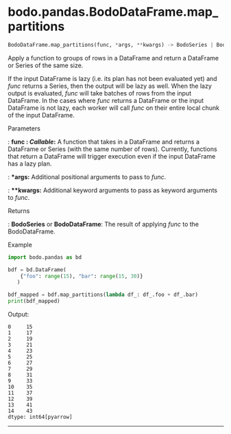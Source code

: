 # bodo.pandas.BodoDataFrame.map_partitions
``` py
BodoDataFrame.map_partitions(func, *args, **kwargs) -> BodoSeries | BodoDataFrame
```

Apply a function to groups of rows in a DataFrame and return a DataFrame or Series of the same size.

If the input DataFrame is lazy (i.e. its plan has not been evaluated yet) and *func* returns a Series, then
the output will be lazy as well. When the lazy output is evaluated, *func* will take batches of
rows from the input DataFrame. In the cases where *func* returns a DataFrame or the input DataFrame is not lazy,
each worker will call *func* on their entire local chunk of the input DataFrame.

<p class="api-header">Parameters</p>

: __func : *Callable*:__ A function that takes in a DataFrame and returns a DataFrame or Series (with the same number of rows). Currently, functions that return a DataFrame will trigger execution even if the input DataFrame has a lazy plan.

: __\*args:__ Additional positional arguments to pass to *func*.

: __\*\*kwargs:__ Additional keyword arguments to pass as keyword arguments to *func*.

<p class="api-header">Returns</p>

: __BodoSeries__ or __BodoDataFrame__:  The result of applying *func* to the BodoDataFrame.

<p class="api-header">Example</p>

``` py
import bodo.pandas as bd

bdf = bd.DataFrame(
    {"foo": range(15), "bar": range(15, 30)}
   )

bdf_mapped = bdf.map_partitions(lambda df_: df_.foo + df_.bar)
print(bdf_mapped)
```

Output:
```
0     15
1     17
2     19
3     21
4     23
5     25
6     27
7     29
8     31
9     33
10    35
11    37
12    39
13    41
14    43
dtype: int64[pyarrow]
```

---
